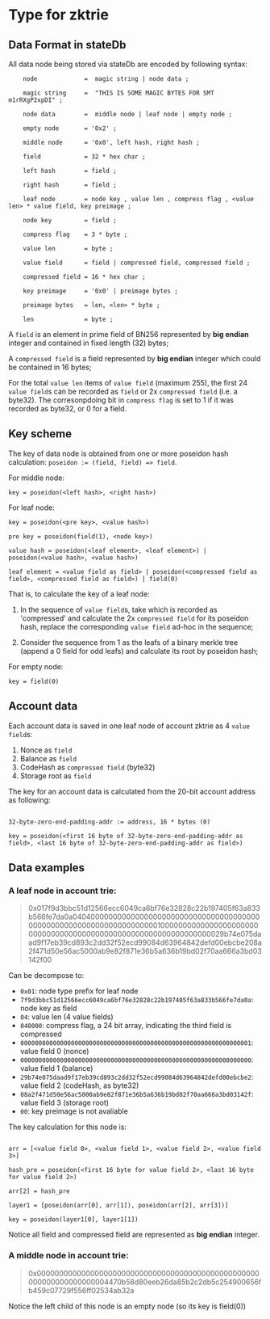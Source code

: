 # Type for zktrie 

## Data Format in stateDb

All data node being stored via stateDb are encoded by following syntax:

``` EBNF
    node             =  magic string | node data ;

    magic string     =  "THIS IS SOME MAGIC BYTES FOR SMT m1rRXgP2xpDI" ;

    node data        =  middle node | leaf node | empty node ;

    empty node       = '0x2' ;

    middle node      = '0x0', left hash, right hash ;

    field            = 32 * hex char ;

    left hash        = field ;

    right hash       = field ;

    leaf node        = node key , value len , compress flag , <value len> * value field, key preimage ;

    node key         = field ;

    compress flag    = 3 * byte ;

    value len        = byte ;

    value field      = field | compressed field, compressed field ;

    compressed field = 16 * hex char ;

    key preimage     = '0x0' | preimage bytes ;

    preimage bytes   = len, <len> * byte ;

    len              = byte ;
```

A `field` is an element in prime field of BN256 represented by **big endian** integer and contained in fixed length (32) bytes; 

A `compressed field` is a field represented by **big endian** integer which could be contained in 16 bytes;

For the total `value len` items of `value field` (maximum 255), the first 24 `value field`s can be recorded as `field` or 2x `compressed field` (i.e. a byte32). The corresonpdoing bit in `compress flag` is set to 1 if it was recorded as byte32, or 0 for a field.

## Key scheme

The key of data node is obtained from one or more poseidon hash calculation: `poseidon := (field, field) => field`.

For middle node:

```
key = poseidon(<left hash>, <right hash>)
```

For leaf node:

```
key = poseidon(<pre key>, <value hash>)

pre key = poseidon(field(1), <node key>)

value hash = poseidon(<leaf element>, <leaf element>) | poseidon(<value hash>, <value hash>)

leaf element = <value field as field> | poseidon(<compressed field as field>, <compressed field as field>) | field(0)

```

That is, to calculate the key of a leaf node:

1. In the sequence of `value field`s, take which is recorded as 'compressed' and calculate the 2x `compressed field` for its poseidon hash, replace the corresponding `value field` ad-hoc in the sequence;

2. Consider the sequence from 1 as the leafs of a binary merkle tree (append a 0 field for odd leafs) and calculate its root by poseidon hash;

For empty node:

```
key = field(0)
```

## Account data

Each account data is saved in one leaf node of account zktrie as 4 `value field`s:

1. Nonce as `field`
2. Balance as `field`
3. CodeHash as `compressed field` (byte32)
4. Storage root as `field`

The key for an account data is calculated from the 20-bit account address as following:

```

32-byte-zero-end-padding-addr := address, 16 * bytes (0)

key = poseidon(<first 16 byte of 32-byte-zero-end-padding-addr as field>, <last 16 byte of 32-byte-zero-end-padding-addr as field>)

```

## Data examples

### A leaf node in account trie:

> 0x017f9d3bbc51d12566ecc6049ca6bf76e32828c22b197405f63a833b566fe7da0a040400000000000000000000000000000000000000000000000000000000000000000001000000000000000000000000000000000000000000000000000000000000000029b74e075daad9f17eb39cd893c2dd32f52ecd99084d63964842defd00ebcbe208a2f471d50e56ac5000ab9e82f871e36b5a636b19bd02f70aa666a3bd03142f00

Can be decompose to:

+ `0x01`: node type prefix for leaf node
+ `7f9d3bbc51d12566ecc6049ca6bf76e32828c22b197405f63a833b566fe7da0a`: node key as field
+ `04`: value len (4 value fields)
+ `040000`: compress flag, a 24 bit array, indicating the third field is compressed
+ `0000000000000000000000000000000000000000000000000000000000000001`: value field 0 (nonce)
+ `0000000000000000000000000000000000000000000000000000000000000000`: value field 1 (balance)
+ `29b74e075daad9f17eb39cd893c2dd32f52ecd99084d63964842defd00ebcbe2`: value field 2 (codeHash, as byte32)
+ `08a2f471d50e56ac5000ab9e82f871e36b5a636b19bd02f70aa666a3bd03142f`: value field 3 (storage root)
+ `00`: key preimage is not avaliable

The key calculation for this node is:

```

arr = [<value field 0>, <value field 1>, <value field 2>, <value field 3>]

hash_pre = poseidon(<first 16 byte for value field 2>, <last 16 byte for value field 2>)

arr[2] = hash_pre

layer1 = [poseidon(arr[0], arr[1]), poseidon(arr[2], arr[3])]

key = poseidon(layer1[0], layer1[1])

```

Notice all field and compressed field are represented as **big endian** integer.

### A middle node in account trie:

> 0x00000000000000000000000000000000000000000000000000000000000000000004470b58d80eeb26da85b2c2db5c254900656fb459c07729f556ff02534ab32a

Notice the left child of this node is an empty node (so its key is field(0))